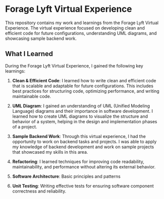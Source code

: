 # Forage Lyft Virtual Experience

This repository contains my work and learnings from the Forage Lyft Virtual Experience. The virtual experience focused on developing clean and efficient code for future configurations, understanding UML diagrams, and showcasing sample backend work.

## What I Learned

During the Forage Lyft Virtual Experience, I gained the following key learnings:

1. **Clean & Efficient Code**: I learned how to write clean and efficient code that is scalable and adaptable for future configurations. This includes best practices for structuring code, optimizing performance, and writing maintainable code.

2. **UML Diagram**: I gained an understanding of UML (Unified Modeling Language) diagrams and their importance in software development. I learned how to create UML diagrams to visualize the structure and behavior of a system, helping in the design and implementation phases of a project.

3. **Sample Backend Work**: Through this virtual experience, I had the opportunity to work on backend tasks and projects. I was able to apply my knowledge of backend development and work on sample projects that showcased my skills in this area.

4. **Refactoring**: I learned techniques for improving code readability, maintainability, and performance without altering its external behavior.

5. **Software Architecture**: Basic principles and patterns

6. **Unit Testing**: Writing effective tests for ensuring software component correctness and reliability.
